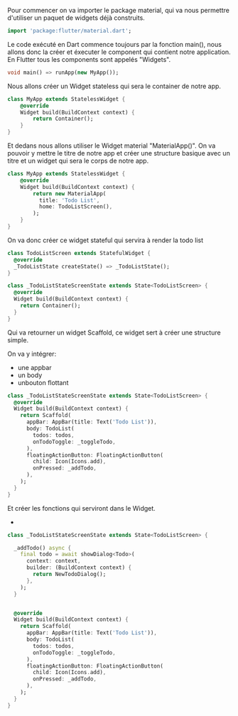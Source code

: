 Pour commencer on va importer le package material, qui va nous permettre d'utiliser un paquet de widgets déjà construits.

```dart
import 'package:flutter/material.dart';
``` 

Le code exécuté en Dart commence toujours par la fonction main(), nous allons donc la créer et éxecuter le component qui contient notre application.
En Flutter tous les components sont appelés "Widgets".

```dart
void main() => runApp(new MyApp());
``` 

Nous allons créer un Widget stateless qui sera le container de notre app.

```dart
class MyApp extends StatelessWidget {
    @override
    Widget build(BuildContext context) {
        return Container();
    }
}
``` 
Et dedans nous allons utiliser le Widget material "MaterialApp()".
On va pouvoir y mettre le titre de notre app et créer une structure basique avec un titre et un widget qui sera le corps de notre app.

```dart
class MyApp extends StatelessWidget {
    @override
    Widget build(BuildContext context) {
        return new MaterialApp(
          title: 'Todo List',
          home: TodoListScreen(),
        );
    }
}
``` 

On va donc créer ce widget stateful qui servira à render la todo list

```dart
class TodoListScreen extends StatefulWidget {
  @override
  _TodoListState createState() => _TodoListState();
}

class _TodoListStateScreenState extends State<TodoListScreen> {
  @override
  Widget build(BuildContext context) {
    return Container();
  }
}
``` 

Qui va retourner un widget Scaffold, ce widget sert à créer une structure simple.

On va y intégrer: 
* une appbar
* un body
* unbouton flottant

```dart
class _TodoListStateScreenState extends State<TodoListScreen> {
  @override
  Widget build(BuildContext context) {
    return Scaffold(
      appBar: AppBar(title: Text('Todo List')),
      body: TodoList(
        todos: todos,
        onTodoToggle: _toggleTodo,
      ),
      floatingActionButton: FloatingActionButton(
        child: Icon(Icons.add),
        onPressed: _addTodo,
      ),
    );
  }
}
```

Et créer les fonctions qui serviront dans le Widget.

* 

```dart
class _TodoListStateScreenState extends State<TodoListScreen> {

  _addTodo() async {
    final todo = await showDialog<Todo>(
      context: context,
      builder: (BuildContext context) {
        return NewTodoDialog();
      },
    );
  }


  @override
  Widget build(BuildContext context) {
    return Scaffold(
      appBar: AppBar(title: Text('Todo List')),
      body: TodoList(
        todos: todos,
        onTodoToggle: _toggleTodo,
      ),
      floatingActionButton: FloatingActionButton(
        child: Icon(Icons.add),
        onPressed: _addTodo,
      ),
    );
  }
}
```
